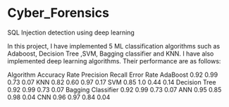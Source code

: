 # Cyber_Forensics

SQL Injection detection using deep learning

In this project, I have implemented 5 ML classification algorithms such as Adaboost, Decision Tree ,SVM, Bagging classifier and KNN. I have also implemented deep learning algorithms. Their performance are as follows:



Algorithm	Accuracy Rate	Precision	Recall	Error Rate
AdaBoost	0.92	0.99	0.73	0.07
KNN	0.82	0.60	0.97	0.17
SVM	0.85	1.0	0.44	0.14
Decision Tree	0.92	0.99	0.73	0.07
Bagging Classifier	0.92	0.99	0.73	0.07
ANN	0.95	0.85	0.98	0.04
CNN	0.96	0.97	0.84	0.04
 



